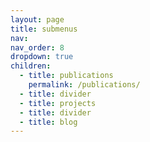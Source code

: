 ```yaml
---
layout: page
title: submenus
nav: 
nav_order: 8
dropdown: true
children:
  - title: publications
    permalink: /publications/
  - title: divider
  - title: projects
  - title: divider
  - title: blog
---
```

